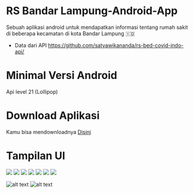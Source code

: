 # RS Bandar Lampung-Android-App
Sebuah aplikasi android untuk mendapatkan informasi tentang rumah sakit di beberapa kecamatan di kota Bandar Lampung 🇮🇩
- Data dari API https://github.com/satyawikananda/rs-bed-covid-indo-api/
# Minimal Versi Android
Api level 21 (Lollipop)
# Download Aplikasi
Kamu bisa mendownloadnya <a href="https://github.com/diahsriatna25/ProyekAkhirTAM_A/releases/download/Hosloc-App/base.1.apk">Disini</a>
# Tampilan UI
<img src="https://github.com/diahsriatna25/ProyekTAM_A/tree/download/Screenshoot/mockup1.jpeg"/>
<img src="https://github.com/diahsriatna25/ProyekTAM_A/tree/download/Screenshoot/mockup2.jpeg"/>
<img src="https://github.com/diahsriatna25/ProyekTAM_A/tree/download/Screenshoot/mockup3.jpeg"/>
<img src="https://github.com/diahsriatna25/ProyekTAM_A/tree/download/Screenshoot/mockup4.jpeg"/>
<img src="https://github.com/diahsriatna25/ProyekTAM_A/tree/download/Screenshoot/mockup5.jpeg"/>
<img src="https://github.com/diahsriatna25/ProyekTAM_A/tree/download/Screenshoot/mockup6.jpeg"/>
<img src="https://github.com/diahsriatna25/ProyekTAM_A/tree/download/Screenshoot/mockup7.jpeg"/>

![alt text](https://forthebadge.com/images/badges/built-for-android.svg) ![alt text](https://forthebadge.com/images/badges/built-with-love.svg)
